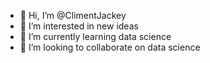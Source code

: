 - 👋 Hi, I’m @ClimentJackey
- 👀 I’m interested in new ideas
- 🌱 I’m currently learning data science
- 💞️ I’m looking to collaborate on data science


<!---
ClimentJackey/ClimentJackey is a ✨ special ✨ repository because its `README.md` (this file) appears on your GitHub profile.
You can click the Preview link to take a look at your changes.
--->
